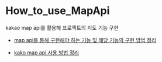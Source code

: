 # How_to_use_MapApi

kakao map api를 활용해 프로젝트의 지도 기능 구현 

- [map api를 통해 구현해야 하는 기능 및 해당 기능의 구현 방법 정리](https://github.com/2018124058/How_to_use_MapApi/blob/master/%EA%B5%AC%ED%98%84%EA%B8%B0%EB%8A%A5.md)

- [kako map api 사용 방법 정리](https://github.com/2018124058/How_to_use_MapApi/blob/master/mapApi%EC%82%AC%EC%9A%A9%EB%B2%95.md)
